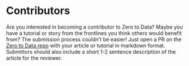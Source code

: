 # Contributors

Are you interested in becoming a contributor to Zero to Data? Maybe you have a tutorial or story from the frontlines you think others would benefit from? The submission process couldn’t be easier! Just open a PR on the [Zero to Data repo]() with your article or tutorial in markdown format. Submittors should also include a short 1-2 sentence description of the article for the reviewer.